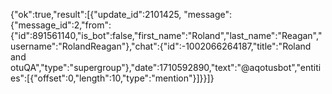 {"ok":true,"result":[{"update_id":2101425,
"message":{"message_id":2,"from":{"id":891561140,"is_bot":false,"first_name":"Roland","last_name":"Reagan","username":"RolandReagan"},"chat":{"id":-1002066264187,"title":"Roland and otuQA","type":"supergroup"},"date":1710592890,"text":"@aqotusbot","entities":[{"offset":0,"length":10,"type":"mention"}]}}]}